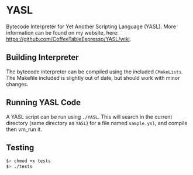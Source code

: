 # YASL
Bytecode Interpreter for Yet Another Scripting Language (YASL). More information can be found on my website, here: https://github.com/CoffeeTableEspresso/YASL/wiki.

## Building Interpreter
The bytecode interpreter can be compiled using the included `CMakeLists`.
The Makefile included is slightly out of date, but should work with minor changes.

## Running YASL Code
A YASL script can be run using `./YASL`. This will search in the current directory (same directory as `YASL`) for a file named `sample.ysl`, and compile then vm_run it.

## Testing

```bash
$> chmod +x tests
$> ./tests
```
